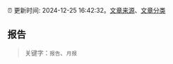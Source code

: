 :alarm_clock: 更新时间: 2024-12-25 16:42:32。[文章来源](/README.md)、[文章分类](/TAGS.md)

## 报告


> 关键字：`报告`、`月报`




